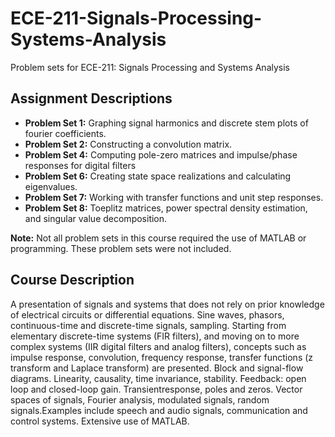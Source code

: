 # ECE-211-Signals-Processing-Systems-Analysis


Problem sets for ECE-211: Signals Processing and Systems Analysis

## Assignment Descriptions

- **Problem Set 1:** Graphing signal harmonics and discrete stem plots of fourier coefficients.
- **Problem Set 2:** Constructing a convolution matrix.
- **Problem Set 4:** Computing pole-zero matrices and impulse/phase responses for digital filters
- **Problem Set 6:** Creating state space realizations and calculating eigenvalues.
- **Problem Set 7:** Working with transfer functions and unit step responses.
- **Problem Set 8:** Toeplitz matrices, power spectral density estimation, and singular value decomposition.

**Note:** Not all problem sets in this course required the use of MATLAB or programming. These problem sets were not included.

## Course Description
A presentation of signals and systems that does not rely on prior knowledge of electrical circuits or differential equations. Sine waves, phasors, continuous-time and discrete-time signals, sampling. Starting from elementary discrete-time systems (FIR filters), and moving on to more complex systems (IIR digital filters and analog filters), concepts such as impulse response, convolution, frequency response, transfer functions (z transform and Laplace transform) are presented. Block and signal-flow diagrams. Linearity, causality, time invariance, stability. Feedback: open loop and closed-loop gain. Transientresponse, poles and zeros. Vector spaces of signals, Fourier analysis, modulated signals, random signals.Examples include speech and audio signals, communication and control systems. Extensive use of MATLAB.
